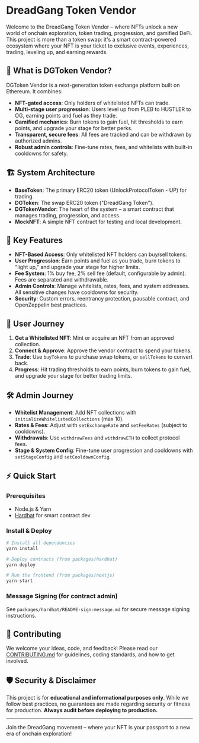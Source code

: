 # DreadGang Token Vendor

Welcome to the DreadGang Token Vendor – where NFTs unlock a new world of onchain exploration, token trading, progression, and gamified DeFi. This project is more than a token swap: it's a smart contract-powered ecosystem where your NFT is your ticket to exclusive events, experiences, trading, leveling up, and earning rewards.

## 🚀 What is DGToken Vendor?

DGToken Vendor is a next-generation token exchange platform built on Ethereum. It combines:

- **NFT-gated access**: Only holders of whitelisted NFTs can trade.
- **Multi-stage user progression**: Users level up from PLEB to HUSTLER to OG, earning points and fuel as they trade.
- **Gamified mechanics**: Burn tokens to gain fuel, hit thresholds to earn points, and upgrade your stage for better perks.
- **Transparent, secure fees**: All fees are tracked and can be withdrawn by authorized admins.
- **Robust admin controls**: Fine-tune rates, fees, and whitelists with built-in cooldowns for safety.

## 🏗️ System Architecture

- **BaseToken**: The primary ERC20 token (UnlockProtocolToken - UP) for trading.
- **DGToken**: The swap ERC20 token ("DreadGang Token").
- **DGTokenVendor**: The heart of the system – a smart contract that manages trading, progression, and access.
- **MockNFT**: A simple NFT contract for testing and local development.

## 🌟 Key Features

- **NFT-Based Access**: Only whitelisted NFT holders can buy/sell tokens.
- **User Progression**: Earn points and fuel as you trade, burn tokens to "light up," and upgrade your stage for higher limits.
- **Fee System**: 1% buy fee, 2% sell fee (default, configurable by admin). Fees are separated and withdrawable.
- **Admin Controls**: Manage whitelists, rates, fees, and system addresses. All sensitive changes have cooldowns for security.
- **Security**: Custom errors, reentrancy protection, pausable contract, and OpenZeppelin best practices.

## 👤 User Journey

1. **Get a Whitelisted NFT**: Mint or acquire an NFT from an approved collection.
2. **Connect & Approve**: Approve the vendor contract to spend your tokens.
3. **Trade**: Use `buyTokens` to purchase swap tokens, or `sellTokens` to convert back.
4. **Progress**: Hit trading thresholds to earn points, burn tokens to gain fuel, and upgrade your stage for better trading limits.

## 🛠️ Admin Journey

- **Whitelist Management**: Add NFT collections with `initializeWhitelistedCollections` (max 10).
- **Rates & Fees**: Adjust with `setExchangeRate` and `setFeeRates` (subject to cooldowns).
- **Withdrawals**: Use `withdrawFees` and `withdrawETH` to collect protocol fees.
- **Stage & System Config**: Fine-tune user progression and cooldowns with `setStageConfig` and `setCooldownConfig`.

## ⚡ Quick Start

### Prerequisites

- Node.js & Yarn
- [Hardhat](https://hardhat.org/) for smart contract dev

### Install & Deploy

```bash
# Install all dependencies
yarn install

# Deploy contracts (from packages/hardhat)
yarn deploy

# Run the frontend (from packages/nextjs)
yarn start
```

### Message Signing (for contract admin)

See `packages/hardhat/README-sign-message.md` for secure message signing instructions.

## 🤝 Contributing

We welcome your ideas, code, and feedback! Please read our [CONTRIBUTING.md](CONTRIBUTING.md) for guidelines, coding standards, and how to get involved.

## 🛡️ Security & Disclaimer

This project is for **educational and informational purposes only**. While we follow best practices, no guarantees are made regarding security or fitness for production. **Always audit before deploying to production.**

---

Join the DreadGang movement – where your NFT is your passport to a new era of onchain exploration!
